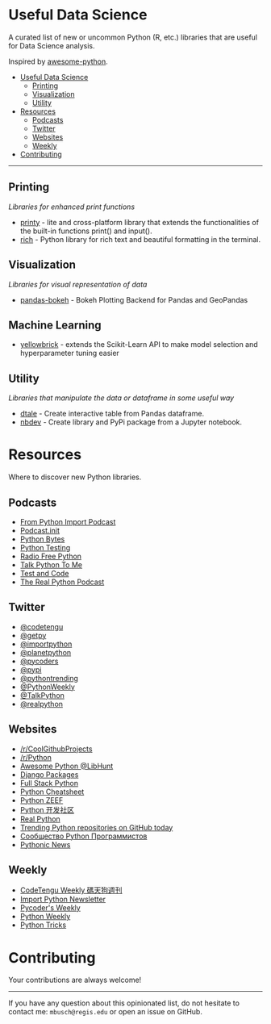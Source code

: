 # Useful Data Science

A curated list of new or uncommon Python (R, etc.) libraries that are useful for Data Science analysis.

Inspired by [awesome-python](https://github.com/vinta/awesome-python).

- [Useful Data Science](#useful-data-science)
    - [Printing](#printing)
    - [Visualization](#visualization)
    - [Utility](utility)
- [Resources](#resources)
    - [Podcasts](#podcasts)
    - [Twitter](#twitter)
    - [Websites](#websites)
    - [Weekly](#weekly)
- [Contributing](#contributing)

---

## Printing

*Libraries for enhanced print functions*

* [printy](https://github.com/edraobdu/printy) - lite and cross-platform library that extends the functionalities of the built-in functions print() and input().
* [rich](https://github.com/willmcgugan/rich) - Python library for rich text and beautiful formatting in the terminal.

## Visualization

*Libraries for visual representation of data*
* [pandas-bokeh](https://github.com/PatrikHlobil/Pandas-Bokeh) - Bokeh Plotting Backend for Pandas and GeoPandas

## Machine Learning
* [yellowbrick](https://www.scikit-yb.org/en/latest/) - extends the Scikit-Learn API to make model selection and hyperparameter tuning easier


## Utility

*Libraries that manipulate the data or dataframe in some useful way*
* [dtale](https://github.com/man-group/dtale) - Create interactive table from Pandas dataframe.
* [nbdev](https://nbdev.fast.ai/) - Create library and PyPi package from a Jupyter notebook.

# Resources

Where to discover new Python libraries.

## Podcasts

* [From Python Import Podcast](http://frompythonimportpodcast.com/)
* [Podcast.init](https://podcastinit.com/)
* [Python Bytes](https://pythonbytes.fm)
* [Python Testing](http://pythontesting.net)
* [Radio Free Python](http://radiofreepython.com/)
* [Talk Python To Me](https://talkpython.fm/)
* [Test and Code](https://testandcode.com/)
* [The Real Python Podcast](https://realpython.com/podcasts/rpp/)

## Twitter

* [@codetengu](https://twitter.com/codetengu)
* [@getpy](https://twitter.com/getpy)
* [@importpython](https://twitter.com/importpython)
* [@planetpython](https://twitter.com/planetpython)
* [@pycoders](https://twitter.com/pycoders)
* [@pypi](https://twitter.com/pypi)
* [@pythontrending](https://twitter.com/pythontrending)
* [@PythonWeekly](https://twitter.com/PythonWeekly)
* [@TalkPython](https://twitter.com/talkpython)
* [@realpython](https://twitter.com/realpython)

## Websites

* [/r/CoolGithubProjects](https://www.reddit.com/r/coolgithubprojects/)
* [/r/Python](https://www.reddit.com/r/python)
* [Awesome Python @LibHunt](https://python.libhunt.com/)
* [Django Packages](https://djangopackages.org/)
* [Full Stack Python](https://www.fullstackpython.com/)
* [Python Cheatsheet](https://www.pythoncheatsheet.org/)
* [Python ZEEF](https://python.zeef.com/alan.richmond)
* [Python 开发社区](https://www.ctolib.com/python/)
* [Real Python](https://realpython.com)
* [Trending Python repositories on GitHub today](https://github.com/trending?l=python)
* [Сообщество Python Программистов](https://python-scripts.com/)
* [Pythonic News](https://news.python.sc/)

## Weekly

* [CodeTengu Weekly 碼天狗週刊](https://weekly.codetengu.com/)
* [Import Python Newsletter](http://importpython.com/newsletter/)
* [Pycoder's Weekly](http://pycoders.com/)
* [Python Weekly](http://www.pythonweekly.com/)
* [Python Tricks](https://realpython.com/python-tricks/)

# Contributing

Your contributions are always welcome! 

- - -

If you have any question about this opinionated list, do not hesitate to contact me: `mbusch@regis.edu` or open an issue on GitHub.
